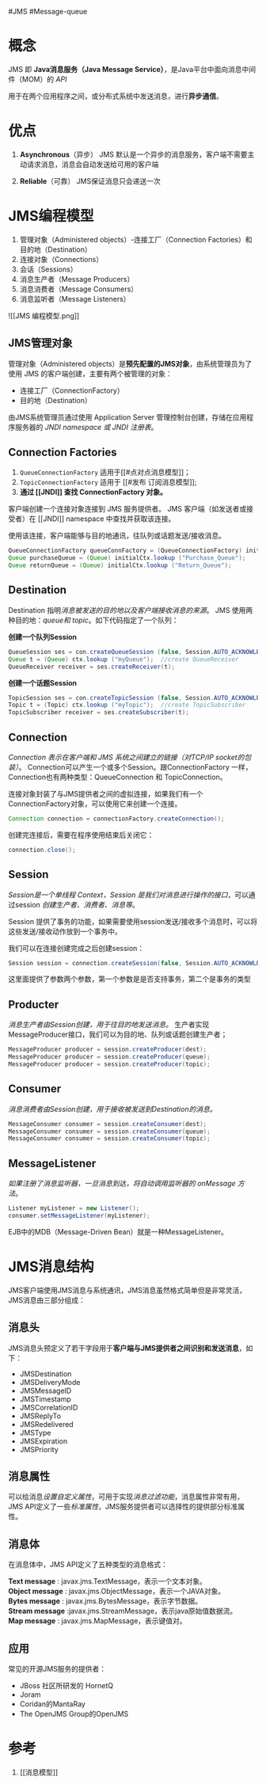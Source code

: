 #JMS #Message-queue 
# 概念
JMS 即 **Java消息服务（Java Message Service）**，是Java平台中面向消息中间件（MOM）的 *API*

用于在两个应用程序之间，或分布式系统中发送消息，进行**异步通信**。

# 优点
1.  **Asynchronous**（异步）
    JMS 默认是一个异步的消息服务，客户端不需要主动请求消息，消息会自动发送给可用的客户端
    
2.   **Reliable**（可靠）
    JMS保证消息只会递送一次
	
# JMS编程模型　

1.  管理对象（Administered objects）-连接工厂（Connection Factories）和目的地（Destination）
2.  连接对象（Connections）
3.  会话（Sessions）
4.  消息生产者（Message Producers）
5.  消息消费者（Message Consumers）
6.  消息监听者（Message Listeners）

![[JMS 编程模型.png]]

## JMS管理对象
管理对象（Administered objects）是**预先配置的JMS对象**，由系统管理员为了使用 JMS 的客户端创建，主要有两个被管理的对象：

-   连接工厂（ConnectionFactory）
-   目的地（Destination）

由JMS系统管理员通过使用 Application Server 管理控制台创建，存储在应用程序服务器的 *JNDI namespace 或 JNDI 注册表*。

## Connection Factories

1. `QueueConnectionFactory` 适用于[[#点对点消息模型]]；
2. `TopicConnectionFactory` 适用于 [[#发布 订阅消息模型]];
3. **通过 [[JNDI]] 查找 ConnectionFactory 对象。**

客户端创建一个连接对象连接到 JMS 服务提供者。
JMS 客户端（如发送者或接受者）在 [[JNDI]] namespace 中查找并获取该连接。

使用该连接，客户端能够与目的地通讯，往队列或话题发送/接收消息。

```java
QueueConnectionFactory queueConnFactory = (QueueConnectionFactory) initialCtx.lookup ("primaryQCF");
Queue purchaseQueue = (Queue) initialCtx.lookup ("Purchase_Queue");
Queue returnQueue = (Queue) initialCtx.lookup ("Return_Queue");
```

## Destination

Destination 指明*消息被发送的目的地以及客户端接收消息的来源*。
JMS 使用两种目的地：*queue和 topic*。如下代码指定了一个队列：

**创建一个队列Session**
```java
QueueSession ses = con.createQueueSession (false, Session.AUTO_ACKNOWLEDGE);  //get the Queue object 
Queue t = (Queue) ctx.lookup ("myQueue");  //create QueueReceiver 
QueueReceiver receiver = ses.createReceiver(t); 
```

**创建一个话题Session**
```java
TopicSession ses = con.createTopicSession (false, Session.AUTO_ACKNOWLEDGE); // get the Topic object 
Topic t = (Topic) ctx.lookup ("myTopic");  //create TopicSubscriber 
TopicSubscriber receiver = ses.createSubscriber(t);
```

## Connection

*Connection 表示在客户端和 JMS 系统之间建立的链接（对TCP/IP socket的包装）*。
Connection可以产生一个或多个Session。跟ConnectionFactory 一样，Connection也有两种类型：QueueConnection 和 TopicConnection。

连接对象封装了与JMS提供者之间的虚拟连接，如果我们有一个ConnectionFactory对象，可以使用它来创建一个连接。
```java
Connection connection = connectionFactory.createConnection();
```

创建完连接后，需要在程序使用结束后关闭它：
```java
connection.close();
```

## Session

*Session是一个单线程 Context，Session 是我们对消息进行操作的接口*，可以通过session *创建生产者、消费者、消息等*。

Session 提供了事务的功能，如果需要使用session发送/接收多个消息时，可以将这些发送/接收动作放到一个事务中。

我们可以在连接创建完成之后创建session：
```java
Session session = connection.createSession(false, Session.AUTO_ACKNOWLEDGE);
```

这里面提供了参数两个参数，第一个参数是是否支持事务，第二个是事务的类型

## Producter

*消息生产者由Session创建，用于往目的地发送消息。*
生产者实现MessageProducer接口，我们可以为目的地、队列或话题创建生产者；

```java
MessageProducer producer = session.createProducer(dest);
MessageProducer producer = session.createProducer(queue);
MessageProducer producer = session.createProducer(topic);
```

## Consumer

*消息消费者由Session创建，用于接收被发送到Destination的消息。*
```java
MessageConsumer consumer = session.createConsumer(dest);
MessageConsumer consumer = session.createConsumer(queue);
MessageConsumer consumer = session.createConsumer(topic);
```

## MessageListener

*如果注册了消息监听器，一旦消息到达，将自动调用监听器的 onMessage 方法*。

```java
Listener myListener = new Listener();
consumer.setMessageListener(myListener);
```

EJB中的MDB（Message-Driven Bean）就是一种MessageListener。


# JMS消息结构

JMS客户端使用JMS消息与系统通讯，JMS消息虽然格式简单但是非常灵活， JMS消息由三部分组成：

## 消息头

JMS消息头预定义了若干字段用于**客户端与JMS提供者之间识别和发送消息**，如下：

- JMSDestination 
- JMSDeliveryMode  
- JMSMessageID  
- JMSTimestamp  
- JMSCorrelationID  
- JMSReplyTo  
- JMSRedelivered  
- JMSType  
- JMSExpiration  
- JMSPriority

## 消息属性

可以给消息*设置自定义属性*，可用于实现*消息过滤功能*，消息属性非常有用，JMS API定义了一些*标准属性*，JMS服务提供者可以选择性的提供部分标准属性。

## 消息体

在消息体中，JMS API定义了五种类型的消息格式：

**Text message** : javax.jms.TextMessage，表示一个文本对象。  
**Object message** : javax.jms.ObjectMessage，表示一个JAVA对象。  
**Bytes message** : javax.jms.BytesMessage，表示字节数据。  
**Stream message** :javax.jms.StreamMessage，表示java原始值数据流。  
**Map message** : javax.jms.MapMessage，表示键值对。


## 应用
常见的开源JMS服务的提供者：
-   JBoss 社区所研发的 HornetQ
-   Joram
-   Coridan的MantaRay
-   The OpenJMS Group的OpenJMS


# 参考
1. [[消息模型]]